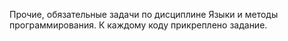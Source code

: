 Прочие, обязательные задачи по дисциплине Языки и методы программирования. К каждому коду прикреплено задание.
